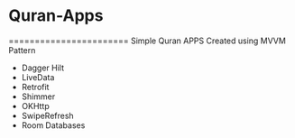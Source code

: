 # Quran-Apps
=======================
Simple Quran APPS
Created using MVVM Pattern

- Dagger Hilt
- LiveData
- Retrofit
- Shimmer
- OKHttp
- SwipeRefresh
- Room Databases
